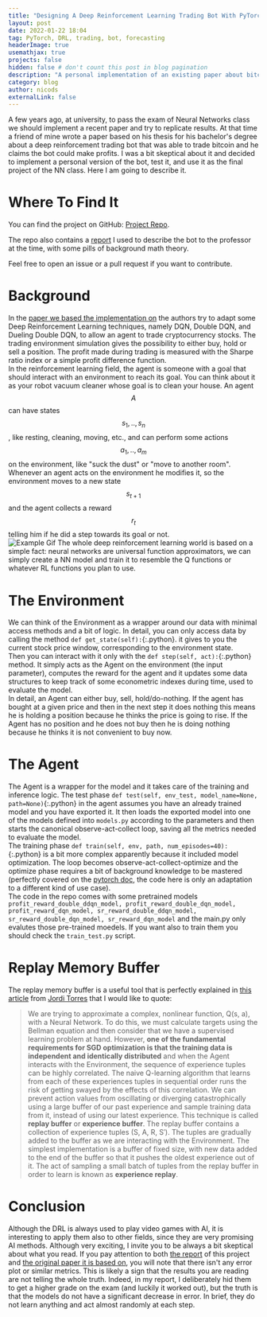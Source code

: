 ```yaml
---
title: "Designing A Deep Reinforcement Learning Trading Bot With PyTorch"
layout: post
date: 2022-01-22 18:04
tag: PyTorch, DRL, trading, bot, forecasting
headerImage: true
usemathjax: true
projects: false
hidden: false # don't count this post in blog pagination
description: "A personal implementation of an existing paper about bitcoin trading using a deep reinforcement learning trading agent."
category: blog
author: nicods
externalLink: false
---
```


<!--<img class="image" src="{{ site.url }}/assets/images/keep-training/cover.png" alt="Cover Image"/>-->
A few years ago, at university, to pass the exam of Neural Networks class we should implement a recent paper and try to replicate results. At that time a friend of mine wrote a paper based on his thesis for his bachelor's degree about a deep reinforcement trading bot that was able to trade bitcoin and he claims the bot could make profits. I was a bit skeptical about it and decided to implement a personal version of the bot, test it, and use it as the final project of the NN class. Here I am going to describe it.


# Where To Find It
You can find the project on GitHub: [Project Repo](https://github.com/nicoDs96/Trading-Bot---Deep-Reinforcement-Learning).

The repo also contains a [report](https://github.com/nicoDs96/Trading-Bot---Deep-Reinforcement-Learning/blob/master/report.pdf) I used to describe the bot to the professor at the time, with some pills of background math theory.

Feel free to open an issue or a pull request if you want to contribute. 

# Background
In the [paper we based the implementation on](https://www.researchgate.net/publication/333107392_A_Deep_Reinforcement_Learning_Approach_for_Automated_Cryptocurrency_Trading) the authors try to adapt some Deep Reinforcement
Learning techniques, namely DQN, Double DQN, and Dueling Double
DQN, to allow an agent to trade cryptocurrency stocks. The trading
environment simulation gives the possibility to either buy, hold or sell a position. The profit made during trading is measured with the Sharpe ratio index or a simple profit difference function.  
In the reinforcement learning field, the agent is someone with a goal that should interact with an environment to reach its goal. You can think about it as your robot vacuum cleaner whose goal is to clean your house. An agent $$A$$ can have states $$s_1, .., s_n$$, like resting, cleaning, moving, etc., and can perform some actions $$a_1, .., a_m$$ on the environment, like "suck the dust" or "move to another room". Whenever an agent acts on the environment he modifies it, so the environment moves to a new state $$s_{t+1}$$ and the agent collects a reward $$r_t$$ telling him if he did a step towards its goal or not.  
<img class="image" src="{{ site.url }}/assets/images/drl-trading-bot/roomGif.gif" alt="Example Gif"/>
The whole deep reinforcement learning world is based on a simple fact: neural networks are universal function approximators, we can simply create a NN model and train it to resemble the Q functions or whatever RL functions you plan to use.


# The Environment 
We can think of the Environment as a wrapper around our data with minimal access methods and a bit of logic. In detail, you can only access data by calling the method `def get_state(self):`{:.python}. it gives to you the current stock price window, corresponding to the environment state.  
Then you can interact with it only with the `def step(self, act):`{:.python} method. It simply acts as the Agent on the environment (the input parameter), computes the reward for the agent and it updates some data structures to keep track of some econometric indexes during time, used to evaluate the model.  
In detail, an Agent can either buy, sell, hold/do-nothing. If the agent has bought at a given price and then in the next step it does nothing this means he is holding a position because he thinks the price is going to rise. If the Agent has no position and he does not buy then he is doing nothing because he thinks it is not convenient to buy now.

# The Agent
The Agent is a wrapper for the model and it takes care of the training and inference logic. The test phase `def test(self, env_test, model_name=None, path=None)`{:.python} in the agent assumes you have an already trained model and you have exported it. It then loads the exported model into one of the models defined into `models.py` according to the parameters and then starts the canonical observe-act-collect loop, saving all the metrics needed to evaluate the model.  
The training phase `def train(self, env, path, num_episodes=40):`{:.python}  is a bit more complex apparently because it included model optimization. The loop becomes observe-act-collect-optimize and the optimize phase requires a bit of background knowledge to be mastered (perfectly covered on the [pytorch doc](https://pytorch.org/tutorials/intermediate/reinforcement_q_learning.html), the code here is only an adaptation to a different kind of use case).  
The code in the repo comes with some pretrained models `profit_reward_double_ddqn_model, profit_reward_double_dqn_model, profit_reward_dqn_model, sr_reward_double_ddqn_model, sr_reward_double_dqn_model, sr_reward_dqn_model` and the main.py only evalutes those pre-trained moedels. If you want also to train them you should check the `train_test.py` script.


# Replay Memory Buffer
The replay memory buffer is a useful tool that is perfectly explained in [this article](https://towardsdatascience.com/deep-q-network-dqn-ii-b6bf911b6b2c) from [Jordi Torres](https://torres-ai.medium.com/) that I would like to quote:  
> We are trying to approximate a complex, nonlinear function, Q(s, a), with a Neural Network. To do this, we must calculate targets using the Bellman equation and then consider that we have a supervised learning problem at hand. However, **one of the fundamental requirements for SGD optimization is that the training data is independent and identically distributed** and when the Agent interacts with the Environment, the sequence of experience tuples can be highly correlated. The naive Q-learning algorithm that learns from each of these experiences tuples in sequential order runs the risk of getting swayed by the effects of this correlation.
> We can prevent action values from oscillating or diverging catastrophically using a large buffer of our past experience and sample training data from it, instead of using our latest experience. This technique is called **replay buffer** or **experience buffer**. The replay buffer contains a collection of experience tuples (S, A, R, S′). The tuples are gradually added to the buffer as we are interacting with the Environment. The simplest implementation is a buffer of fixed size, with new data added to the end of the buffer so that it pushes the oldest experience out of it. The act of sampling a small batch of tuples from the replay buffer in order to learn is known as **experience replay**.

# Conclusion
Although the DRL is always used to play video games with AI, it is interesting to apply them also to other fields, since they are very promising AI methods. Although very exciting, I invite you to be always a bit skeptical about what you read. If you pay attention to both  [the report](https://github.com/nicoDs96/Trading-Bot---Deep-Reinforcement-Learning/blob/master/report.pdf) of this project and [the original paper it is based on](https://link.springer.com/chapter/10.1007/978-3-030-19823-7_20), you will note that there isn't any error plot or similar metrics. This is likely a sign that the results you are reading are not telling the whole truth. Indeed, in my report, I deliberately hid them to get a higher grade on the exam (and luckily it worked out), but the truth is that the models do not have a significant decrease in error. In brief, they do not learn anything and act almost randomly at each step. 